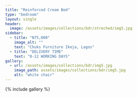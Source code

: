 ```yaml
---
title: "Reinforced Cream Bed"
type: "bedroom"
layout: single
header:
  image: /assets/images/collections/bdr/streched/img5.jpg
sidebar:
  - title: "N75,000"
    image_alt: ""
    text: "Chuks Furniture Ikeja, Lagos"
  - title: "DELIVERY TIME"
    text: "8-12 WORKING DAYS"
gallery:
  - url: /assets/images/collections/bdr/img5.jpg
    image_path: assets/images/collections/bdr/img5.jpg
    alt: "white chair"
---
```


{% include gallery %}


